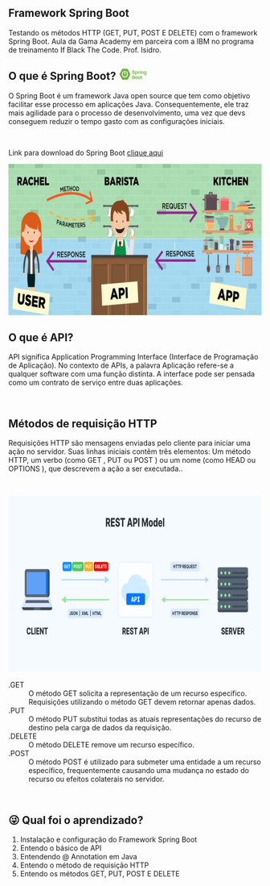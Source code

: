 ## Framework Spring Boot

<p> Testando os métodos HTTP (GET, PUT, POST E DELETE) com o framework Spring Boot. 
Aula da Gama Academy em parceira com a IBM no programa de treinamento If Black The Code. Prof. Isidro.</p>



## O que é Spring Boot? <img src="logo-spring.png" width="64" height="22"><br>
<p>O Spring Boot é um framework Java open source que tem como objetivo facilitar esse processo em aplicações Java. 
Consequentemente, ele traz mais agilidade para o processo de desenvolvimento, uma vez que devs conseguem reduzir
o tempo gasto com as configurações iniciais.</p><br>

Link para download do Spring Boot
[clique aqui](https://spring.io/) <br>

<img src="api-resumo.jpg" width="768" height="300"><br>

## O que é API? 
<p>API significa Application Programming Interface (Interface de Programação de Aplicação). No contexto de APIs, 
a palavra Aplicação refere-se a qualquer software com uma função distinta. A interface pode ser pensada como um 
contrato de serviço entre duas aplicações.</p><br>

## Métodos de requisição HTTP
<p>Requisições HTTP são mensagens enviadas pelo cliente para iniciar uma ação no servidor. Suas linhas iniciais 
contêm três elementos: Um método HTTP, um verbo (como GET , PUT ou POST ) ou um nome (como HEAD ou OPTIONS ), 
que descrevem a ação a ser executada..</p><br>

<img src="metodo-html.png" width="600" height="350"><br>

<dl>
<dt>.GET</dt>
<dd>O método GET solicita a representação de um recurso específico. Requisições utilizando o método GET devem 
retornar apenas dados.</dd>
<dt>.PUT</dt>
<dd> O método PUT substitui todas as atuais representações do recurso de destino pela carga de dados da requisição.</dd>
<dt>.DELETE</dt>
<dd> O método DELETE remove um recurso específico.</dd>
<dt>.POST</dt>
<dd> O método POST é utilizado para submeter uma entidade a um recurso específico, frequentemente causando uma 
mudança no estado do recurso ou efeitos colaterais no servidor.</dd>
</dl><br>

## :stuck_out_tongue_winking_eye: Qual foi o aprendizado?
<ol>
  <li>Instalação e configuração do Framework Spring Boot</li>
  <li>Entendo o básico de API</li>
  <li>Entendendo @ Annotation em Java</li>
  <li>Entendo o método de requisição HTTP</li>
  <li>Entendo os métodos GET, PUT, POST E DELETE</li>
</ol>



